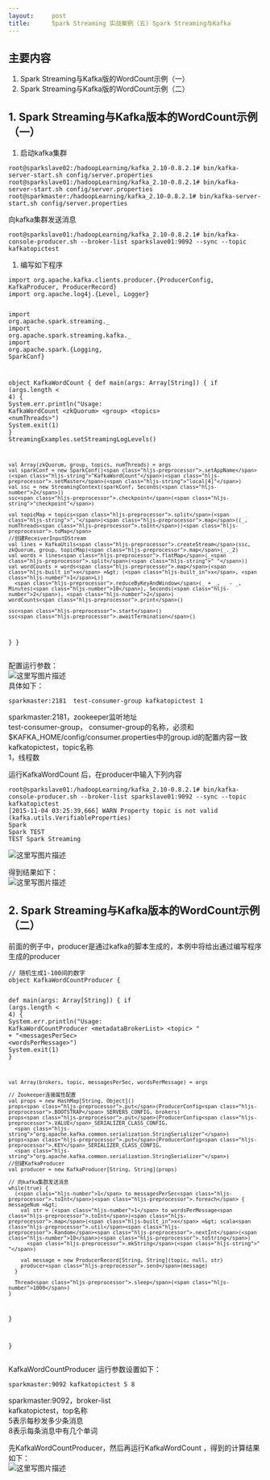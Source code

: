 ```yaml
---
layout:     post
title:      Spark Streaming 实战案例（五) Spark Streaming与Kafka
---
```

<div id="article_content" class="article_content clearfix csdn-tracking-statistics" data-pid="blog" data-mod="popu_307" data-dsm="post">
								            <link rel="stylesheet" href="https://csdnimg.cn/release/phoenix/template/css/ck_htmledit_views-f76675cdea.css">
						<div class="htmledit_views" id="content_views">
                
<h2 id="主要内容">主要内容</h2>
<ol><li>Spark Streaming与Kafka版的WordCount示例（一）</li><li>Spark Streaming与Kafka版的WordCount示例（二）</li></ol><h2 id="1-spark-streaming与kafka版本的wordcount示例-一"><a name="t1"></a>1. Spark Streaming与Kafka版本的WordCount示例 （一）</h2>
<ol><li>启动kafka集群</li></ol><pre class="prettyprint"><code class="hljs ruby has-numbering">root<span class="hljs-variable">@sparkslave02</span><span class="hljs-symbol">:/hadoopLearning/kafka_2</span>.<span class="hljs-number">10</span>-<span class="hljs-number">0</span>.<span class="hljs-number">8.2</span>.<span class="hljs-number">1</span><span class="hljs-comment"># bin/kafka-server-start.sh config/server.properties </span>
root<span class="hljs-variable">@sparkslave01</span><span class="hljs-symbol">:/hadoopLearning/kafka_2</span>.<span class="hljs-number">10</span>-<span class="hljs-number">0</span>.<span class="hljs-number">8.2</span>.<span class="hljs-number">1</span><span class="hljs-comment"># bin/kafka-server-start.sh config/server.properties </span>
root<span class="hljs-variable">@sparkmaster</span><span class="hljs-symbol">:/hadoopLearning/kafka_2</span>.<span class="hljs-number">10</span>-<span class="hljs-number">0</span>.<span class="hljs-number">8.2</span>.<span class="hljs-number">1</span><span class="hljs-comment"># bin/kafka-server-start.sh config/server.properties </span></code></pre>
<p>向kafka集群发送消息</p>
<pre class="prettyprint"><code class="hljs ruby has-numbering">root<span class="hljs-variable">@sparkslave01</span><span class="hljs-symbol">:/hadoopLearning/kafka_2</span>.<span class="hljs-number">10</span>-<span class="hljs-number">0</span>.<span class="hljs-number">8.2</span>.<span class="hljs-number">1</span><span class="hljs-comment"># bin/kafka-console-producer.sh --broker-list sparkslave01:9092 --sync --topic kafkatopictest</span></code></pre>
<ol><li>编写如下程序</li></ol><pre class="prettyprint"><code class="hljs avrasm has-numbering">import org<span class="hljs-preprocessor">.apache</span><span class="hljs-preprocessor">.kafka</span><span class="hljs-preprocessor">.clients</span><span class="hljs-preprocessor">.producer</span>.{ProducerConfig, KafkaProducer, ProducerRecord}
import org<span class="hljs-preprocessor">.apache</span><span class="hljs-preprocessor">.log</span>4j.{Level, Logger}

import org<span class="hljs-preprocessor">.apache</span><span class="hljs-preprocessor">.spark</span><span class="hljs-preprocessor">.streaming</span>._
import org<span class="hljs-preprocessor">.apache</span><span class="hljs-preprocessor">.spark</span><span class="hljs-preprocessor">.streaming</span><span class="hljs-preprocessor">.kafka</span>._
import org<span class="hljs-preprocessor">.apache</span><span class="hljs-preprocessor">.spark</span>.{Logging, SparkConf}

object KafkaWordCount {
  def main(args: Array[String]) {
    if (args<span class="hljs-preprocessor">.length</span> &lt; <span class="hljs-number">4</span>) {
      System<span class="hljs-preprocessor">.err</span><span class="hljs-preprocessor">.println</span>(<span class="hljs-string">"Usage: KafkaWordCount &lt;zkQuorum&gt; &lt;group&gt; &lt;topics&gt; &lt;numThreads&gt;"</span>)
      System<span class="hljs-preprocessor">.exit</span>(<span class="hljs-number">1</span>)
    }
    StreamingExamples<span class="hljs-preprocessor">.setStreamingLogLevels</span>()

    val Array(zkQuorum, group, topics, numThreads) = args
    val sparkConf = new SparkConf()<span class="hljs-preprocessor">.setAppName</span>(<span class="hljs-string">"KafkaWordCount"</span>)<span class="hljs-preprocessor">.setMaster</span>(<span class="hljs-string">"local[4]"</span>)
    val ssc = new StreamingContext(sparkConf, Seconds(<span class="hljs-number">2</span>))
    ssc<span class="hljs-preprocessor">.checkpoint</span>(<span class="hljs-string">"checkpoint"</span>)

    val topicMap = topics<span class="hljs-preprocessor">.split</span>(<span class="hljs-string">","</span>)<span class="hljs-preprocessor">.map</span>((_, numThreads<span class="hljs-preprocessor">.toInt</span>))<span class="hljs-preprocessor">.toMap</span>
    //创建ReceiverInputDStream
    val lines = KafkaUtils<span class="hljs-preprocessor">.createStream</span>(ssc, zkQuorum, group, topicMap)<span class="hljs-preprocessor">.map</span>(_._2)
    val words = lines<span class="hljs-preprocessor">.flatMap</span>(_<span class="hljs-preprocessor">.split</span>(<span class="hljs-string">" "</span>))
    val wordCounts = words<span class="hljs-preprocessor">.map</span>(<span class="hljs-built_in">x</span> =&gt; (<span class="hljs-built_in">x</span>, <span class="hljs-number">1</span>L))
      <span class="hljs-preprocessor">.reduceByKeyAndWindow</span>(_ + _, _ - _, Minutes(<span class="hljs-number">10</span>), Seconds(<span class="hljs-number">2</span>), <span class="hljs-number">2</span>)
    wordCounts<span class="hljs-preprocessor">.print</span>()

    ssc<span class="hljs-preprocessor">.start</span>()
    ssc<span class="hljs-preprocessor">.awaitTermination</span>()
  }
}</code></pre>
<p>配置运行参数： <br><img src="https://img-blog.csdn.net/20151203231200487" alt="这里写图片描述" title=""><br>
具体如下：</p>
<pre class="prettyprint"><code class="hljs lasso has-numbering">sparkmaster:<span class="hljs-number">2181</span>  test<span class="hljs-attribute">-consumer</span><span class="hljs-attribute">-group</span> kafkatopictest <span class="hljs-number">1</span></code></pre>
<p>sparkmaster:2181，zookeeper监听地址 <br>
test-consumer-group， consumer-group的名称，必须和$KAFKA_HOME/config/consumer.properties中的group.id的配置内容一致
<br>
kafkatopictest，topic名称 <br>
1，线程数</p>
<p>运行KafkaWordCount 后，在producer中输入下列内容</p>
<pre class="prettyprint"><code class="hljs ruby has-numbering">root<span class="hljs-variable">@sparkslave01</span><span class="hljs-symbol">:/hadoopLearning/kafka_2</span>.<span class="hljs-number">10</span>-<span class="hljs-number">0</span>.<span class="hljs-number">8.2</span>.<span class="hljs-number">1</span><span class="hljs-comment"># bin/kafka-console-producer.sh --broker-list sparkslave01:9092 --sync --topic kafkatopictest</span>
[<span class="hljs-number">2015</span>-<span class="hljs-number">11</span>-<span class="hljs-number">04</span> <span class="hljs-number">03</span><span class="hljs-symbol">:</span><span class="hljs-number">25</span><span class="hljs-symbol">:</span><span class="hljs-number">39</span>,<span class="hljs-number">666</span>] <span class="hljs-constant">WARN</span> <span class="hljs-constant">Property</span> topic is <span class="hljs-keyword">not</span> valid (kafka.utils.<span class="hljs-constant">VerifiableProperties</span>)
<span class="hljs-constant">Spark</span>
<span class="hljs-constant">Spark</span> <span class="hljs-constant">TEST</span>
<span class="hljs-constant">TEST</span> <span class="hljs-constant">Spark</span> <span class="hljs-constant">Streaming</span>
</code></pre>
<p><img src="https://img-blog.csdn.net/20151203231618978" alt="这里写图片描述" title=""></p>
<p>得到结果如下： <br><img src="https://img-blog.csdn.net/20151203231723359" alt="这里写图片描述" title=""></p>
<h2 id="2-spark-streaming与kafka版本的wordcount示例二"><a name="t2"></a>2. Spark Streaming与Kafka版本的WordCount示例（二）</h2>
<p>前面的例子中，producer是通过kafka的脚本生成的，本例中将给出通过编写程序生成的producer</p>
<pre class="prettyprint"><code class="hljs avrasm has-numbering">// 随机生成<span class="hljs-number">1</span>-<span class="hljs-number">100</span>间的数字
object KafkaWordCountProducer {

  def main(args: Array[String]) {
    if (args<span class="hljs-preprocessor">.length</span> &lt; <span class="hljs-number">4</span>) {
      System<span class="hljs-preprocessor">.err</span><span class="hljs-preprocessor">.println</span>(<span class="hljs-string">"Usage: KafkaWordCountProducer &lt;metadataBrokerList&gt; &lt;topic&gt; "</span> +
        <span class="hljs-string">"&lt;messagesPerSec&gt; &lt;wordsPerMessage&gt;"</span>)
      System<span class="hljs-preprocessor">.exit</span>(<span class="hljs-number">1</span>)
    }

    val Array(brokers, topic, messagesPerSec, wordsPerMessage) = args

    // Zookeeper连接属性配置
    val props = new HashMap[String, Object]()
    props<span class="hljs-preprocessor">.put</span>(ProducerConfig<span class="hljs-preprocessor">.BOOTSTRAP</span>_SERVERS_CONFIG, brokers)
    props<span class="hljs-preprocessor">.put</span>(ProducerConfig<span class="hljs-preprocessor">.VALUE</span>_SERIALIZER_CLASS_CONFIG,
      <span class="hljs-string">"org.apache.kafka.common.serialization.StringSerializer"</span>)
    props<span class="hljs-preprocessor">.put</span>(ProducerConfig<span class="hljs-preprocessor">.KEY</span>_SERIALIZER_CLASS_CONFIG,
      <span class="hljs-string">"org.apache.kafka.common.serialization.StringSerializer"</span>)
    //创建KafkaProducer
    val producer = new KafkaProducer[String, String](props)

    // 向kafka集群发送消息
    while(true) {
      (<span class="hljs-number">1</span> to messagesPerSec<span class="hljs-preprocessor">.toInt</span>)<span class="hljs-preprocessor">.foreach</span> { messageNum =&gt;
        val str = (<span class="hljs-number">1</span> to wordsPerMessage<span class="hljs-preprocessor">.toInt</span>)<span class="hljs-preprocessor">.map</span>(<span class="hljs-built_in">x</span> =&gt; scala<span class="hljs-preprocessor">.util</span><span class="hljs-preprocessor">.Random</span><span class="hljs-preprocessor">.nextInt</span>(<span class="hljs-number">10</span>)<span class="hljs-preprocessor">.toString</span>)
          <span class="hljs-preprocessor">.mkString</span>(<span class="hljs-string">" "</span>)

        val message = new ProducerRecord[String, String](topic, null, str)
        producer<span class="hljs-preprocessor">.send</span>(message)
      }

      Thread<span class="hljs-preprocessor">.sleep</span>(<span class="hljs-number">1000</span>)
    }
  }

}</code></pre>
<p>KafkaWordCountProducer 运行参数设置如下：</p>
<pre class="prettyprint"><code class="hljs css has-numbering"><span class="hljs-tag">sparkmaster</span><span class="hljs-pseudo">:9092</span> <span class="hljs-tag">kafkatopictest</span> 5 8</code></pre>
<p>sparkmaster:9092，broker-list <br>
kafkatopictest，top名称 <br>
5表示每秒发多少条消息 <br>
8表示每条消息中有几个单词</p>
<p>先KafkaWordCountProducer，然后再运行KafkaWordCount ，得到的计算结果如下： <br><img src="https://img-blog.csdn.net/20151203232434164" alt="这里写图片描述" title=""></p>
            </div>
                </div>